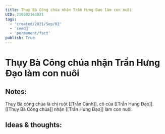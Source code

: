 ```yaml
---
title: Thụy Bà Công chúa nhận Trần Hưng Đạo làm con nuôi
UID: 210902163021
tags:
  - 'created/2021/Sep/02'
  - 'seed🥜'
  - 'permanent/fact'
publish: True
---
```

# Thụy Bà Công chúa nhận Trần Hưng Đạo làm con nuôi

## Notes:
Thụy Bà công chúa là chị ruột [[Trần Cảnh]], cô của [[Trần Hưng Đạo]]. [[Thụy Bà Công chúa]] nhận [[Trần Hưng Đạo]] làm con nuôi.

## Ideas & thoughts:
